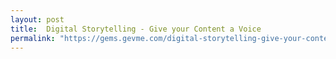 ```yaml
---
layout: post
title:  Digital Storytelling - Give your Content a Voice
permalink: "https://gems.gevme.com/digital-storytelling-give-your-content-a-voice"
---
```

